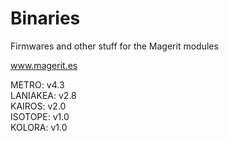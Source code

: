 # Binaries

Firmwares and other stuff for the Magerit modules

www.magerit.es

METRO: v4.3<br />LANIAKEA: v2.8<br />KAIROS: v2.0<br />ISOTOPE: v1.0<br />KOLORA: v1.0<br />